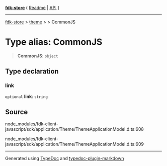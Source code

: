 [**fdk-store**](../../../README.md) ( [Readme](../../../README.md) \| [API](../../../API.md) )

---

[fdk-store](../../../API.md) > [theme](../../README.md) > [<internal>](../README.md) > CommonJS

# Type alias: CommonJS

> **CommonJS**: `object`

## Type declaration

### link

`optional` **link**: `string`

## Source

node_modules/fdk-client-javascript/sdk/application/Theme/ThemeApplicationModel.d.ts:608

node_modules/fdk-client-javascript/sdk/application/Theme/ThemeApplicationModel.d.ts:609

---

Generated using [TypeDoc](https://typedoc.org/) and [typedoc-plugin-markdown](https://www.npmjs.com/package/typedoc-plugin-markdown)
